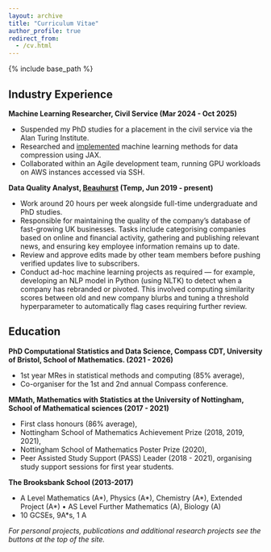 ```yaml
---
layout: archive
title: "Curriculum Vitae"
author_profile: true
redirect_from:
  - /cv.html
---
```



{% include base_path %}

## Industry Experience

**Machine Learning Researcher, Civil Service (Mar 2024 - Oct 2025)**
- Suspended my PhD studies for a placement in the civil service via the Alan Turing Institute.
- Researched and [implemented](https://github.com/gchq/coreax) machine learning methods for data compression using JAX.
- Collaborated within an Agile development team, running GPU workloads on AWS instances accessed via SSH.

**Data Quality Analyst, [Beauhurst](https://www.beauhurst.com/) (Temp, Jun 2019 - present)**
- Work around 20 hours per week alongside full-time undergraduate and PhD studies.
- Responsible for maintaining the quality of the company’s database of fast-growing UK businesses. Tasks include categorising companies based on online and financial activity, gathering and publishing relevant news, and ensuring key employee information remains up to date. 
- Review and approve edits made by other team members before pushing verified updates live to subscribers.
- Conduct ad-hoc machine learning projects as required — for example, developing an NLP model in Python (using NLTK) to detect when a company has rebranded or pivoted. This involved computing similarity scores between old and new company blurbs and tuning a threshold hyperparameter to automatically flag cases requiring further review.

## Education

**PhD Computational Statistics and Data Science, Compass CDT, University of Bristol, School of Mathematics. (2021 - 2026)**

- 1st year MRes in statistical methods and computing (85% average), 
- Co-organiser for the 1st and 2nd annual Compass conference.

**MMath, Mathematics with Statistics at the University of Nottingham, School of Mathematical sciences (2017 - 2021)**

- First class honours (86% average),
- Nottingham School of Mathematics Achievement Prize (2018, 2019, 2021),
- Nottingham School of Mathematics Poster Prize (2020),
- Peer Assisted Study Support (PASS) Leader (2018 - 2021), organising study support sessions for first year students.

**The Brooksbank School (2013-2017)**
- A Level Mathematics (A\*), Physics (A\*), Chemistry (A\*), Extended Project (A\*) • AS Level Further Mathematics (A), Biology (A)
- 10 GCSEs, 9A\*s, 1 A

*For personal projects, publications and additional research projects see the buttons at the top of the site.*
